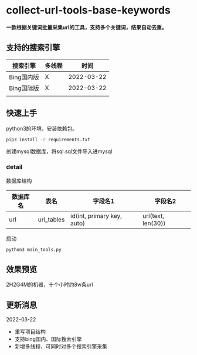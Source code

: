 # collect-url-tools-base-keywords

**一款根据关键词批量采集url的工具，支持多个关键词，结果自动去重。**



## 支持的搜索引擎

| 搜索引擎   | 多线程 | 时间       |
| ---------- | ------ | ---------- |
| Bing国内版 | X      | 2022-03-22 |
| Bing国际版 | X      | 2022-03-22 |
|            |        |            |




## 快速上手

python3的环境，安装依赖包。

```bash
pip3 install -r requirements.txt
```

创建mysql数据库，将sql.sql文件导入进mysql

### detail

数据库结构

| 数据库名 | 表名       | 字段名1                    | 字段名2            |
| -------- | ---------- | -------------------------- | ------------------ |
| url      | url_tables | id(int, primary key, auto) | url(text, len(30)) |

启动

```bash
python3 main_tools.py
```




## 效果预览

2H2G4M的机器，十个小时约8w条url



## 更新消息

2022-03-22


* 重写项目结构
* 支持bing国内、国际搜索引擎
* 新增多线程，可同时对多个搜索引擎采集



